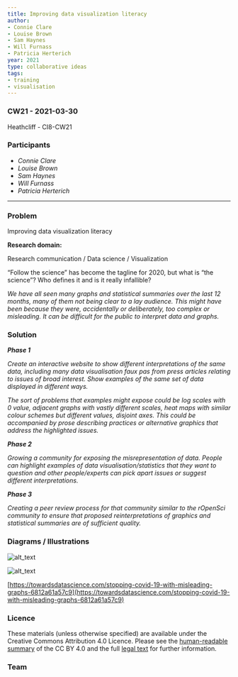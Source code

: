 ```yaml
---
title: Improving data visualization literacy
author:
- Connie Clare
- Louise Brown
- Sam Haynes
- Will Furnass
- Patricia Herterich
year: 2021
type: collaborative ideas
tags:
- training
- visualisation
---
```


### CW21 - 2021-03-30

Heathcliff - CI8-CW21


### **Participants**


* _Connie Clare_
* _Louise Brown_
* _Sam Haynes_
* _Will Furnass_
* _Patricia Herterich_

---


### **Problem**

Improving data visualization literacy

**Research domain:**

Research communication / Data science / Visualization 

“Follow the science” has become the tagline for 2020, but what is “the science”? Who defines it and is it really infallible?

_We have all seen many graphs and statistical summaries over the last 12 months, many of them not being clear to a lay audience. This might have been because they were, accidentally or deliberately, too complex or misleading. It can be difficult for the public to interpret data and graphs._


### **Solution**


**_Phase 1_**

_Create an interactive website to show different interpretations of the same data, including many data visualisation faux pas from press articles relating to issues of broad interest. Show examples of the same set of data displayed in different ways._

_The sort of problems that examples might expose could be log scales with 0 value, adjacent graphs with vastly different scales, heat maps with similar colour schemes but different values, disjoint axes. This could be accompanied by prose describing practices or alternative graphics that address the highlighted issues._

**_Phase 2_**

_Growing a community for exposing the misrepresentation of data. People can highlight examples of data visualisation/statistics that they want to question and other people/experts can pick apart issues or suggest different interpretations._

**_Phase 3_**

_Creating a peer review process for that community similar to the rOpenSci community to ensure that proposed reinterpretations of graphics and statistical summaries are of sufficient quality._


### **Diagrams / Illustrations**


![alt_text](../images/graph1.jpg)




![alt_text](../images/graph2.jpg)


[https://towardsdatascience.com/stopping-covid-19-with-misleading-graphs-6812a61a57c9](https://towardsdatascience.com/stopping-covid-19-with-misleading-graphs-6812a61a57c9)


### Licence

These materials (unless otherwise specified) are available under the Creative Commons Attribution 4.0 Licence. Please see the [human-readable summary](https://creativecommons.org/licenses/by/4.0/) of the CC BY 4.0 and the full [legal text](https://creativecommons.org/licenses/by/4.0/legalcode) for further information. 


### Team 






